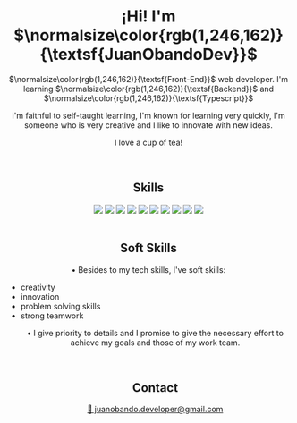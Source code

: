 <h1 align="center">¡Hi! I'm $\normalsize\color{rgb(1,246,162)}{\textsf{JuanObandoDev}}$</h1>
<p align="center">$\normalsize\color{rgb(1,246,162)}{\textsf{Front-End}}$ web developer. I'm learning $\normalsize\color{rgb(1,246,162)}{\textsf{Backend}}$ and $\normalsize\color{rgb(1,246,162)}{\textsf{Typescript}}$</p>
<p align="center">I'm faithful to self-taught learning, I'm known for learning very quickly, I'm someone who is very creative and I like to innovate with new ideas.</p>
<p align="center">I love a cup of tea!</p>
<br>
<h2 align="center">Skills</h2>
<div align="center">
    <img src="https://img.shields.io/badge/JavaScript-FEFF01?logo=javascript&logoColor=000000&style=for-the-badge" />
    <img src="https://img.shields.io/badge/HTML-EC6231?logo=html5&logoColor=FFFFFF&style=for-the-badge" />
    <img src="https://img.shields.io/badge/CSS-01A3D8?logo=css3&logoColor=FFFFFF&style=for-the-badge" />
    <img src="https://img.shields.io/badge/PHP-474A8A?logo=php&logoColor=FFFFFF&style=for-the-badge" />
    <img src="https://img.shields.io/badge/MYSQL-00758F?logo=mysql&logoColor=FFFFFF&style=for-the-badge" />
    <img src="https://img.shields.io/badge/PostgreSQL-0064a5?logo=postgresql&logoColor=FFFFFF&style=for-the-badge" />    
    <img src="https://img.shields.io/badge/Python-0000FF?logo=python&logoColor=FFFFFF&style=for-the-badge" />    
    <img src="https://img.shields.io/badge/MongoDB-589636?logo=mongodb&logoColor=FFFFFF&style=for-the-badge" />  
    <img src="https://img.shields.io/badge/Go-29beb0?logo=go&logoColor=FFFFFF&style=for-the-badge" />
    <img src="https://img.shields.io/badge/React-61dbfb?logo=react&logoColor=FFFFFF&style=for-the-badge" />
</div>
<br>
<h2 align="center">Soft Skills</h2>
<p align="center">• Besides to my tech skills, I've soft skills:
    <ul>
        <li>creativity</li>
        <li>innovation</li>
        <li>problem solving skills</li>
        <li>strong teamwork</li>
</p>
<p align="center">• I give priority to details and I promise to give the necessary effort to achieve my goals and those of my work team.</p>
<br>
<h2 align="center">Contact</h2>
<div align="center">
    <a href="mailto:juanobando.developer@gmail.com"><p>📧 juanobando.developer@gmail.com</p></a>
</div>
